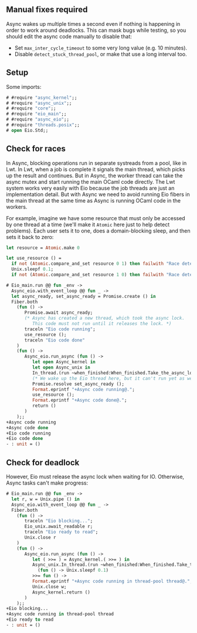 ## Manual fixes required

Async wakes up multiple times a second even if nothing is happening in order to work around deadlocks.
This can mask bugs while testing, so you should edit the async code manually to disable that:

- Set `max_inter_cycle_timeout` to some very long value (e.g. 10 minutes).
- Disable `detect_stuck_thread_pool`, or make that use a long interval too.

## Setup

Some imports:

```ocaml
# #require "async_kernel";;
# #require "async_unix";;
# #require "core";;
# #require "eio_main";;
# #require "async_eio";;
# #require "threads.posix";;
# open Eio.Std;;
```

## Check for races

In Async, blocking operations run in separate systreads from a pool, like in Lwt.
In Lwt, when a job is complete it signals the main thread, which picks up the result and continues.
But in Async, the worker thread can take the async mutex and start running the main OCaml code directly.
The Lwt system works very easily with Eio because the job threads are just an implementation detail.
But with Async we need to avoid running Eio fibers in the main thread at the same time as Async is running OCaml code in the workers.

For example, imagine we have some resource that must only be accessed by one thread at a time
(we'll make it `Atomic` here just to help detect problems). Each user sets it to one, does a domain-blocking sleep,
and then sets it back to zero:

```ocaml
let resource = Atomic.make 0

let use_resource () =
  if not (Atomic.compare_and_set resource 0 1) then failwith "Race detected!";
  Unix.sleepf 0.1;
  if not (Atomic.compare_and_set resource 1 0) then failwith "Race detected!"
```

```ocaml
# Eio_main.run @@ fun _env ->
  Async_eio.with_event_loop @@ fun _ ->
  let async_ready, set_async_ready = Promise.create () in
  Fiber.both
    (fun () ->
       Promise.await async_ready;
       (* Async has created a new thread, which took the async lock.
          This code must not run until it releases the lock. *)
       traceln "Eio code running";
       use_resource ();
       traceln "Eio code done"
    )
    (fun () ->
       Async_eio.run_async (fun () ->
          let open Async_kernel in
          let open Async_unix in
          In_thread.(run ~when_finished:When_finished.Take_the_async_lock) ignore >>= fun () ->
          (* We wake up the Eio thread here, but it can't run yet as we have the async lock. *)
          Promise.resolve set_async_ready ();
          Format.eprintf "+Async code running@.";
          use_resource ();
          Format.eprintf "+Async code done@.";
          return ()
       )
    );;
+Async code running
+Async code done
+Eio code running
+Eio code done
- : unit = ()
```

## Check for deadlock

However, Eio must release the async lock when waiting for IO. Otherwise, Async tasks can't make progress:

```ocaml
# Eio_main.run @@ fun _env ->
  let r, w = Unix.pipe () in
  Async_eio.with_event_loop @@ fun _ ->
  Fiber.both
    (fun () ->
       traceln "Eio blocking...";
       Eio_unix.await_readable r;
       traceln "Eio ready to read";
       Unix.close r
    )
    (fun () ->
       Async_eio.run_async (fun () ->
          let ( >>= ) = Async_kernel.( >>= ) in
          Async_unix.In_thread.(run ~when_finished:When_finished.Take_the_async_lock)
            (fun () -> Unix.sleepf 0.1)
          >>= fun () ->
          Format.eprintf "+Async code running in thread-pool thread@.";
          Unix.close w;
          Async_kernel.return ()
       )
    );;
+Eio blocking...
+Async code running in thread-pool thread
+Eio ready to read
- : unit = ()
```
